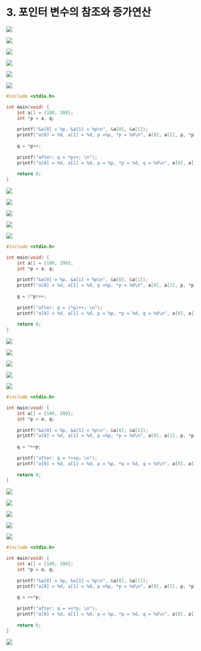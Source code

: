# 3. 포인터 변수의 참조와 증가연산

![](.gitbook/assets/2020-01-04-12.42.30.png)

![](.gitbook/assets/2020-01-04-12.44.07.png)

![](.gitbook/assets/2020-01-04-12.45.32.png)

![](.gitbook/assets/2020-01-04-12.45.39.png)

![](.gitbook/assets/2020-01-04-12.45.48.png)

![](.gitbook/assets/2020-01-04-12.45.57.png)

```c
#include <stdio.h>

int main(void) {
    int a[] = {100, 200};
    int *p = a, q;
    
    printf("&a[0] = %p, &a[1] = %p\n", &a[0], &a[1]);
    printf("a[0] = %d, a[1] = %d, p =%p, *p = %d\n", a[0], a[1], p, *p);
    
    q = *p++;
    
    printf("after: q = *p++; \n");
    printf("a[0] = %d, a[1] = %d, p = %p, *p = %d, q = %d\n", a[0], a[1], p, *p, q);
    
    return 0;
}

```

![](.gitbook/assets/2020-01-04-12.52.36.png)

![](.gitbook/assets/2020-01-04-12.54.04.png)

![](.gitbook/assets/2020-01-04-12.54.10.png)

![](.gitbook/assets/2020-01-04-12.54.21.png)

![](.gitbook/assets/2020-01-04-12.54.26.png)

```c
#include <stdio.h>

int main(void) {
    int a[] = {100, 200};
    int *p = a, q;
    
    printf("&a[0] = %p, &a[1] = %p\n", &a[0], &a[1]);
    printf("a[0] = %d, a[1] = %d, p =%p, *p = %d\n", a[0], a[1], p, *p);
    
    q = (*p)++;
    
    printf("after: q = (*p)++; \n");
    printf("a[0] = %d, a[1] = %d, p = %p, *p = %d, q = %d\n", a[0], a[1], p, *p, q);
    
    return 0;
}
```

![](.gitbook/assets/2020-01-04-12.56.00.png)

![](.gitbook/assets/2020-01-04-12.58.06.png)

![](.gitbook/assets/2020-01-04-12.58.22.png)

![](.gitbook/assets/2020-01-04-12.58.31.png)

![](.gitbook/assets/2020-01-04-12.58.38.png)

```c
#include <stdio.h>

int main(void) {
    int a[] = {100, 200};
    int *p = a, q;
    
    printf("&a[0] = %p, &a[1] = %p\n", &a[0], &a[1]);
    printf("a[0] = %d, a[1] = %d, p =%p, *p = %d\n", a[0], a[1], p, *p);
    
    q = *++p;
    
    printf("after: q = *++p; \n");
    printf("a[0] = %d, a[1] = %d, p = %p, *p = %d, q = %d\n", a[0], a[1], p, *p, q);
    
    return 0;
}

```

![](.gitbook/assets/2020-01-04-12.59.18.png)

![](.gitbook/assets/2020-01-04-1.01.11.png)

![](.gitbook/assets/2020-01-04-1.01.18.png)

![](.gitbook/assets/2020-01-04-1.01.25.png)

![](.gitbook/assets/2020-01-04-1.01.30.png)

```c
#include <stdio.h>

int main(void) {
    int a[] = {100, 200};
    int *p = a, q;
    
    printf("&a[0] = %p, &a[1] = %p\n", &a[0], &a[1]);
    printf("a[0] = %d, a[1] = %d, p =%p, *p = %d\n", a[0], a[1], p, *p);
    
    q = ++*p;
    
    printf("after: q = ++*p; \n");
    printf("a[0] = %d, a[1] = %d, p = %p, *p = %d, q = %d\n", a[0], a[1], p, *p, q);
    
    return 0;
}

```

![](.gitbook/assets/2020-01-04-1.02.20.png)



